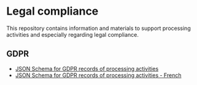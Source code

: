 # Legal compliance

This repository contains information and materials to support processing
activities and especially regarding legal compliance.

## GDPR

- [JSON Schema for GDPR records of processing activities]()
- [JSON Schema for GDPR records of processing activities - French]()
